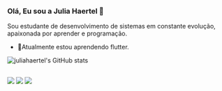 ### Olá, Eu sou a Julia Haertel 👋

Sou estudante de desenvolvimento de sistemas em constante evolução, apaixonada por aprender e programação.

 - 🌱Atualmente estou aprendendo flutter.

![juliahaertel's GitHub stats](https://github-readme-stats.vercel.app/api?username=juliahaertel&show_icons=true&theme=transparent)

##

<a href="https://www.linkedin.com/in/julia-ballen-haertel-71242120b" target="_blank"><img src="https://img.shields.io/badge/LinkedIn-0077B5?style=for-the-badge&logo=linkedin&logoColor=white" target="_blank"></a> 
<a href="https://www.instagram.com/juliabahaertel" target="_blank"><img src="https://img.shields.io/badge/Instagram-E4405F?style=for-the-badge&logo=instagram&logoColor=white" target="_blank"></a>
<a href = "mailto:juuliaballenhaertel@gmail.com"><img src="https://img.shields.io/badge/Gmail-D14836?style=for-the-badge&logo=gmail&logoColor=white" target="_blank"></a>
